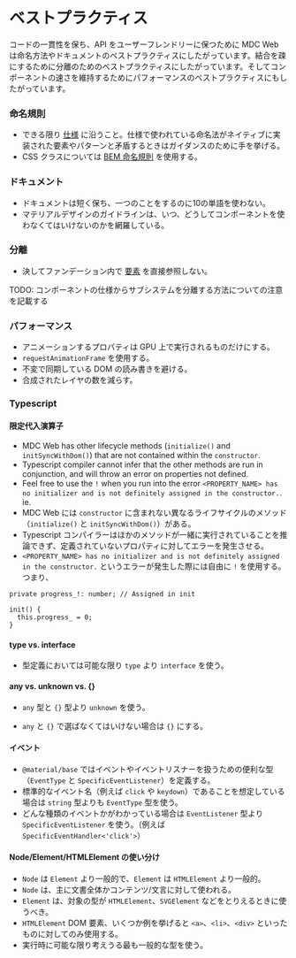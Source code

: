 # ベストプラクティス

コードの一貫性を保ち、API をユーザーフレンドリーに保つために MDC Web は命名方法やドキュメントのペストプラクティスにしたがっています。結合を疎にするために分離のためのベストプラクティスにしたがっています。そしてコンポーネントの速さを維持するためにパフォーマンスのベストプラクティスにもしたがっています。

### 命名規則

* できる限り [仕様](https://material.io/guidelines) に沿うこと。仕様で使われている命名法がネイティブに実装された要素やパターンと矛盾するときはガイダンスのために手を挙げる。
* CSS クラスについては [BEM 命名規則](http://getbem.com/naming/) を使用する。

### ドキュメント

* ドキュメントは短く保ち、一つのことをするのに10の単語を使わない。
* マテリアルデザインのガイドラインは、いつ、どうしてコンポーネントを使わなくてはいけないのかを網羅している。

### 分離

* 決してファンデーション内で [要素](https://developer.mozilla.org/en-US/docs/Web/API/Element) を直接参照しない。

TODO: コンポーネントの仕様からサブシステムを分離する方法についての注意を記載する

### パフォーマンス

* アニメーションするプロパティは GPU 上で実行されるものだけにする。
* `requestAnimationFrame` を使用する。
* 不変で同期している DOM の読み書きを避ける。
* 合成されたレイヤの数を減らす。

### Typescript

#### 限定代入演算子
* MDC Web has other lifecycle methods (`initialize()` and `initSyncWithDom()`) that are not contained within the `constructor`.
* Typescript compiler cannot infer that the other methods are run in conjunction, and will throw an error on properties not defined.
* Feel free to use the `!` when you run into the error `<PROPERTY_NAME> has no initializer and is not definitely assigned in the constructor.`. ie.
* MDC Web には `constructor` に含まれない異なるライフサイクルのメソッド（`initialize()` と `initSyncWithDom()`）がある。
* Typescript コンパイラーはほかのメソッドが一緒に実行されていることを推論できず、定義されていないプロパティに対してエラーを発生させる。
* `<PROPERTY_NAME> has no initializer and is not definitely assigned in the constructor.` というエラーが発生した際には自由に `!` を使用する。つまり、

```
private progress_!: number; // Assigned in init

init() {
  this.progress_ = 0;
}
```

#### type vs. interface
* 型定義においては可能な限り `type` より `interface` を使う。

#### any vs. unknown vs. {}
* `any` 型と `{}` 型より `unknown` を使う。

* `any` と `{}` で選ばなくてはいけない場合は `{}` にする。

#### イベント
* `@material/base` ではイベントやイベントリスナーを扱うための便利な型（`EventType` と `SpecificEventListener`）を定義する。
* 標準的なイベント名（例えば `click` や `keydown`）であることを想定している場合は `string` 型よりも `EventType` 型を使う。
* どんな種類のイベントかがわかっている場合は `EventListener` 型より `SpecificEventListener` を使う。（例えば `SpecificEventHandler<'click'>`）

#### Node/Element/HTMLElement の使い分け
* `Node` は `Element` より一般的で、`Element` は `HTMLElement` より一般的。
* `Node` は、主に文書全体かコンテンツ/文言に対して使われる。
* `Element` は、対象の型が `HTMLElement`、`SVGElement` などをとりえるときに使うべき。
* `HTMLElement` DOM 要素、いくつか例を挙げると `<a>`、`<li>`、`<div>` といったものに対してのみ使用する。
* 実行時に可能な限り考えうる最も一般的な型を使う。
